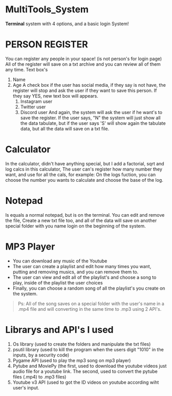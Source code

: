 # MultiTools_System
**Terminal** system with 4 options, and a basic login System!

# PERSON REGISTER
You can register any people in your space! (is not person's for login page) All of the register will save on a txt archive and you can review all of them any time.
Text box's
1. Name
2. Age
   A check box if the user has social media, if they say is not have, the register will stop and ask the user if they want to save this person. If they say YES, new text box will appears.
   1. Instagram user
   2. Twitter user
   3. Discord user
    And again, the system will ask the user if he want's to save the register.
If the user says, "N" the system will just show all the data tabulate, but if the user says 'S' will show again the tabulate data, but all the data will save on a txt file. 

# Calculator
In the calculator, didn't have anything special, but I add a factorial, sqrt and log calcs in this calculator, The user can's register how many number they want, and use for all the cals, for example:
On the logs fuction, you can choose the number you wants to calculate and choose the base of the log.

# Notepad
Is equals a normal notepad, but is on the terminal. You can edit and remove the file, Create a new txt file too, and all of the data will save on another special folder with you name login on the beginning of the system.

# MP3 Player
- You can download any music of the Youtube 
- The user can create a playlist and edit how many times you want, putting and removing musics, and you can remove them to.
- The user can view and edit all of the playlist's and choose a song to play, inside of the playlist the user choices
- Finally, you can choose a random song of all the playlist's you create on the system.
> Ps: All of the song saves on a special folder with the user's name in a .mp4 file and will converting in the same time to .mp3 using 2 API's.

# Librarys and API's I used
1. Os library (used to create the folders and manipulate the txt files)
2. psutil library (used to kill the program when the users digit "1010" in the inputs, by a security code)
3. Pygame API (used to play the mp3 song on mp3 player)
4. Pytube and MoviePy (the first, used to download the youtube videos just audio file for a youtube link. The second, used to convert the pytube files (.mp4) to .mp3 files)
5. Youtube v3 API (used to got the ID videos on youtube according wiht user's input.
